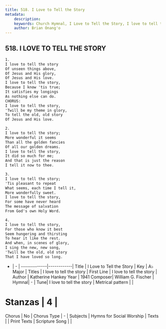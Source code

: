 ```yaml
---
title: 518. I Love to Tell the Story
metadata:
    description: 
    keywords: Church Hymnal, I Love to Tell the Story, I love to tell the story , I love to tell the story
    author: Brian Onang'o
---
```



## 518. I LOVE TO TELL THE STORY

```txt
1.
I love to tell the story 
Of unseen things above, 
Of Jesus and His glory, 
Of Jesus and His love. 
I love to tell the story, 
Because I know 'tis true;
It satisfies my longings 
As nothing else can do. 
CHORUS:
I love to tell the story, 
'Twill be my theme in glory,
To tell the old, old story 
Of Jesus and His love.

2.
I love to tell the story; 
More wonderful it seems 
Than all the golden fancies 
Of all our golden dreams. 
I love to tell the story, 
It did so much for me; 
And that is just the reason 
I tell it now to thee. 

3.
I love to tell the story; 
'Tis pleasant to repeat
What seems, each time I tell it, 
More wonderfully sweet. 
I love to tell the story, 
For some have never heard 
The message of salvation 
From God's own Holy Word.

4.
I love to tell the story, 
For those who know it best 
Seem hungering and thirsting 
To hear it like the rest. 
And when, in scenes of glory, 
I sing the new, new song, 
'Twill be the old, old story
That I have loved so long.
```

- |   -  |
-------------|------------|
Title | I Love to Tell the Story |
Key | A♭ Major |
Titles | I love to tell the story |
First Line | I love to tell the story  |
Author | Katherine Hankey
Year | 1941
Composer| William G. Fischer |
Hymnal|  - |
Tune| I love to tell the story |
Metrical pattern | |
# Stanzas | 4 |
Chorus | No |
Chorus Type | - |
Subjects | Hymns for Social Worship |
Texts |  |
Print Texts | 
Scripture Song |  |
  
